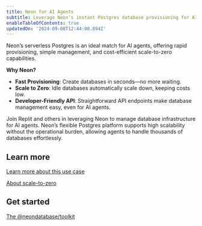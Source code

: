 ```yaml
---
title: Neon for AI Agents
subtitle: Leverage Neon's instant Postgres database provisioning for AI agent development
enableTableOfContents: true
updatedOn: '2024-09-08T12:44:00.894Z'
---
```


Neon’s serverless Postgres is an ideal match for AI agents, offering rapid provisioning, simple management, and cost-efficient scale-to-zero capabilities.

**Why Neon?**
- **Fast Provisioning**: Create databases in seconds—no more waiting.
- **Scale to Zero**: Idle databases automatically scale down, keeping costs low.
- **Developer-Friendly API**: Straightforward API endpoints make database management easy, even for AI agents.

Join Replit and others in leveraging Neon to manage database infrastructure for AI agents. Neon’s flexible Postgres platform supports high scalability without the operational burden, allowing agents to handle thousands of databases effortlessly.

## Learn more

<DetailIconCards>

<a href="/docs/use-cases/about-ai-agents" description="Learn more about how you can leverage Neon for AI agent development" icon="gui">Learn more about this use case</a>

<a href="/docs/introduction/auto-suspend" description="Learn about how Neon scales all the way down to zero, so you only pay for dev databases when they are being used" icon="database">About scale-to-zero</a>

</DetailIconCards>

## Get started

<DetailIconCards>

<a href="https://neon.tech/blog/why-neondatabase-toolkit" description="Learn how you can use the @neondatabase/toolkit for building AI Agents" icon="openai">The @neondatabase/toolkit</a>

</DetailIconCards>
